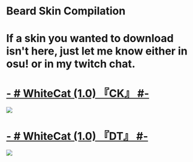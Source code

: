 # Beard Skin Compilation

# If a skin you wanted to download isn't here, just let me know either in osu! or in my twitch chat.

# [-        # WhiteCat (1.0) 『CK』 #-](https://www.mediafire.com/folder/3vnwgwe8vcsrv/WhiteCat)
![](https://i.gyazo.com/0cf64f90fa420397ce6b9bf92b2823b2.png)

# [-        # WhiteCat (1.0) 『DT』 #-](https://www.mediafire.com/folder/3vnwgwe8vcsrv/WhiteCat)
![](https://i.gyazo.com/a199342bf98fb74b5c609f0a2d408fd6.png)

